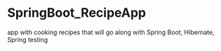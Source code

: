 # SpringBoot_RecipeApp
app with cooking recipes that will go along with Spring Boot, Hibernate, Spring testing 
